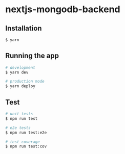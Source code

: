 # nextjs-mongodb-backend
## Installation

```bash
$ yarn
```

## Running the app

```bash
# development
$ yarn dev

# production mode
$ yarn deploy
```

## Test

```bash
# unit tests
$ npm run test

# e2e tests
$ npm run test:e2e

# test coverage
$ npm run test:cov
```
